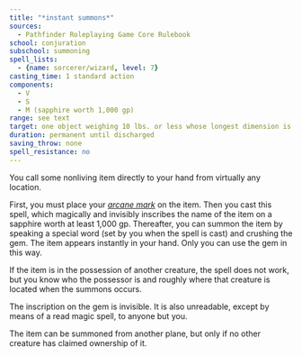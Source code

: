 ```yaml
---
title: "*instant summons*"
sources:
  - Pathfinder Roleplaying Game Core Rulebook
school: conjuration
subschool: summoning
spell_lists:
  - {name: sorcerer/wizard, level: 7}
casting_time: 1 standard action
components:
  - V
  - S
  - M (sapphire worth 1,000 gp)
range: see text
target: one object weighing 10 lbs. or less whose longest dimension is 6 ft. or less
duration: permanent until discharged
saving_throw: none
spell_resistance: no
---
```


You call some nonliving item directly to your hand from virtually any location.

First, you must place your [*arcane mark*](/spells/arcane-mark/) on the item. Then you cast this spell, which magically and invisibly inscribes the name of the item on a sapphire worth at least 1,000 gp. Thereafter, you can summon the item by speaking a special word (set by you when the spell is cast) and crushing the gem. The item appears instantly in your hand. Only you can use the gem in this way.

If the item is in the possession of another creature, the spell does not work, but you know who the possessor is and roughly where that creature is located when the summons occurs.

The inscription on the gem is invisible. It is also unreadable, except by means of a read magic spell, to anyone but you.

The item can be summoned from another plane, but only if no other creature has claimed ownership of it.

